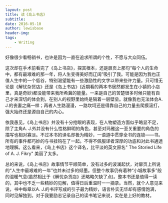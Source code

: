 ```yaml
---
layout: post
title: 读《岛上书店》
subtitle:
date: 2016-05-10
author: lewisbase
header-img:
tags: 
    - Writing
---
```

好像很少看畅销书，也许是因为一直在追求所谓的个性，不愿与大众同伍。

这次却在手术前看完了《岛上书店》，探其根本，还是扉页上那句“每个人的生命中，都有最艰难的那一年，将人生变得美好而辽阔”吸引了我。可能是因为我也正值人生中的一个低谷，特别渴望能有一些激励性的文字以带来些许力量。只可惜无论是《解忧杂货店》还是《岛上书店》(近期看的两本书居然都发生在小镇的小店里，真是奇妙)都没能带来我所希冀的能量。一来是自己的苦楚很多时候只能有自己才来深切的体会到，在别人的视野里始终是隔着一层壁垒。就像我也无法体会A. J.的丧妻之痛一样；再者人生路漫漫，一路坎坷还是得靠自己的力量去爬摸滚打，强大始终还是源自自己的内心。

依我愚见，《岛上书店》并没有十分抢眼的表现，在人物塑造方面似乎略显不足，除了主角A. J.外并没有什么性格鲜明的角色，甚至对玛雅这一至关重要的角色的描写也相对寡淡。不过本书的译名却极为精妙，一语道中贯穿全书的连锁——书。所有的事件都巧妙的与书挂钩在了一起。不得不佩服译者深厚的功底和对此书通透地理解。这么看来，《岛上书店》这个译名，比平淡的英文原名" The Storied Life of A. J. Fikry" 美丽了太多。

总的来说，《岛上书店》故事情节平顺简单，没有过多的波澜起伏，对扉页上所说的“人生中最艰难的一年”也并未过多的倾墨。但整个故事仍有着种“小城故事多”般的温暖气息(虽然相比于《解忧杂货店》还略略欠缺了点)。整本书还是值得一读的，其中也不乏一些精妙的见解，值得日后重温时一一摘录。当然，就个人意见来说，书中每章以A. J.的书评写成的引子最为精妙，语言朴实无华却有感情饱满，同时见解独到。对于我要励志记录自己的读书笔记来说，实在是上好的教材。
